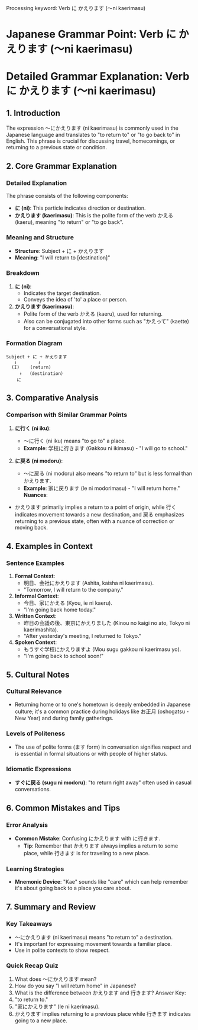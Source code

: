 Processing keyword: Verb に かえります (〜ni kaerimasu)
# Japanese Grammar Point: Verb に かえります (〜ni kaerimasu)
# Detailed Grammar Explanation: Verb に かえります (〜ni kaerimasu)
## 1. Introduction
The expression 〜にかえります (ni kaerimasu) is commonly used in the Japanese language and translates to "to return to" or "to go back to" in English. This phrase is crucial for discussing travel, homecomings, or returning to a previous state or condition.
## 2. Core Grammar Explanation
### Detailed Explanation
The phrase consists of the following components:
- **に (ni)**: This particle indicates direction or destination.
- **かえります (kaerimasu)**: This is the polite form of the verb かえる (kaeru), meaning "to return" or "to go back".
### Meaning and Structure
- **Structure**: Subject + に + かえります
- **Meaning**: "I will return to [destination]"
### Breakdown
1. **に (ni)**: 
   - Indicates the target destination.
   - Conveys the idea of 'to' a place or person.
2. **かえります (kaerimasu)**:
   - Polite form of the verb かえる (kaeru), used for returning.
   - Also can be conjugated into other forms such as "かえって" (kaette) for a conversational style.
### Formation Diagram
```
Subject + に + かえります
   ↓        ↓
  (I)    (return)
     ↑  （destination）
    に
```
## 3. Comparative Analysis
### Comparison with Similar Grammar Points
1. **に行く (ni iku)**:
   - 〜に行く (ni iku) means "to go to" a place.
   - **Example**: 学校に行きます (Gakkou ni ikimasu) - "I will go to school."
  
2. **に戻る (ni modoru)**:
   - 〜に戻る (ni modoru) also means "to return to" but is less formal than かえります.
   - **Example**: 家に戻ります (Ie ni modorimasu) - "I will return home."
**Nuances**: 
- かえります primarily implies a return to a point of origin, while 行く indicates movement towards a new destination, and 戻る emphasizes returning to a previous state, often with a nuance of correction or moving back.
## 4. Examples in Context
### Sentence Examples
1. **Formal Context**:
   - 明日、会社にかえります (Ashita, kaisha ni kaerimasu).
   - "Tomorrow, I will return to the company."
2. **Informal Context**:
   - 今日、家にかえる (Kyou, ie ni kaeru).
   - "I'm going back home today."
3. **Written Context**:
   - 昨日の会議の後、東京にかえりました (Kinou no kaigi no ato, Tokyo ni kaerimashita).
   - "After yesterday's meeting, I returned to Tokyo."
4. **Spoken Context**:
   - もうすぐ学校にかえりますよ (Mou sugu gakkou ni kaerimasu yo).
   - "I'm going back to school soon!"
## 5. Cultural Notes
### Cultural Relevance
- Returning home or to one's hometown is deeply embedded in Japanese culture; it's a common practice during holidays like お正月 (oshogatsu - New Year) and during family gatherings.
  
### Levels of Politeness 
- The use of polite forms (ます form) in conversation signifies respect and is essential in formal situations or with people of higher status.
### Idiomatic Expressions
- **すぐに戻る (sugu ni modoru)**: "to return right away" often used in casual conversations.
  
## 6. Common Mistakes and Tips
### Error Analysis
- **Common Mistake**: Confusing にかえります with に行きます.
  - **Tip**: Remember that かえります always implies a return to some place, while 行きます is for traveling to a new place.
### Learning Strategies
- **Mnemonic Device**: "Kae" sounds like "care" which can help remember it's about going back to a place you care about.
## 7. Summary and Review
### Key Takeaways
- 〜にかえります (ni kaerimasu) means "to return to" a destination.
- It's important for expressing movement towards a familiar place.
- Use in polite contexts to show respect.
### Quick Recap Quiz
1. What does 〜にかえります mean?
2. How do you say "I will return home" in Japanese?
3. What is the difference between かえります and 行きます?
Answer Key:
1. "to return to."
2. "家にかえります" (Ie ni kaerimasu).
3. かえります implies returning to a previous place while 行きます indicates going to a new place.
